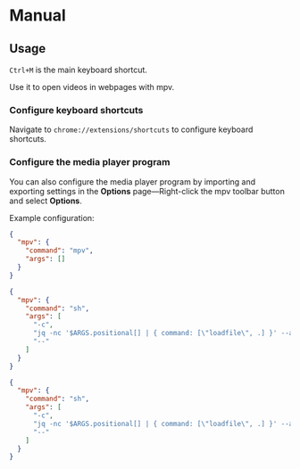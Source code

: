 # Manual

## Usage

`Ctrl+M` is the main keyboard shortcut.

Use it to open videos in webpages with mpv.

### Configure keyboard shortcuts

Navigate to `chrome://extensions/shortcuts` to configure keyboard shortcuts.

### Configure the media player program

You can also configure the media player program by importing and exporting settings
in the **Options** page—Right-click the mpv toolbar button and select **Options**.

Example configuration:

``` json
{
  "mpv": {
    "command": "mpv",
    "args": []
  }
}
```

``` json
{
  "mpv": {
    "command": "sh",
    "args": [
      "-c",
      "jq -nc '$ARGS.positional[] | { command: [\"loadfile\", .] }' --args \"$@\" | socat - UNIX-CONNECT:/tmp/mpv.sock || mpv --input-ipc-server=/tmp/mpv.sock --ytdl-raw-options=cookies-from-browser=chrome --player-operation-mode=pseudo-gui --force-window=immediate --ontop --on-all-workspaces --geometry=30%+50%+50% \"$@\"",
      "--"
    ]
  }
}
```

``` json
{
  "mpv": {
    "command": "sh",
    "args": [
      "-c",
      "jq -nc '$ARGS.positional[] | { command: [\"loadfile\", .] }' --args \"$@\" | socat - UNIX-CONNECT:/tmp/mpv.sock || mpv --input-ipc-server=/tmp/mpv.sock --ytdl-raw-options=cookies-from-browser=chrome --player-operation-mode=pseudo-gui --macos-app-activation-policy=accessory --ontop-level=desktop --ontop --on-all-workspaces --fs --no-native-fs --no-focus-on-open \"$@\"",
      "--"
    ]
  }
}
```
